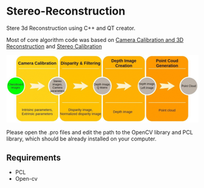 # Stereo-Reconstruction

Stere 3d Reconstruction using C++ and QT creator.

Most of core algorithm code was based on [Camera Calibration and 3D Reconstruction](https://docs.opencv.org/2.4/modules/calib3d/doc/camera_calibration_and_3d_reconstruction.html?highlight=findcirclesgrid) and [Stereo Calibration](https://jayrambhia.com/blog/stereo-calibration)

![Flowchart](/extras/3d_Reconstruction.gif)

Please open the .pro files and edit the path to the OpenCV library and PCL library, which should be already installed on your computer.
## Requirements

* PCL
* Open-cv 
